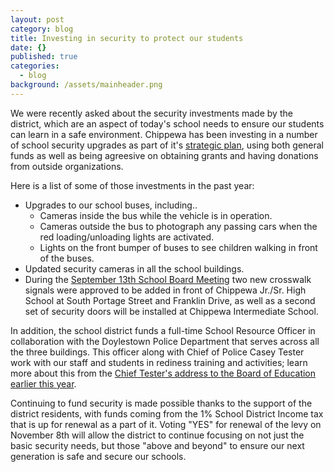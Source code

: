 ```yaml
---
layout: post
category: blog
title: Investing in security to protect our students
date: {}
published: true
categories:
  - blog
background: /assets/mainheader.png
---
```


We were recently asked about the security investments made by the district, which are an aspect of today's school needs to ensure our students can learn in a safe environment. Chippewa has been investing in a number of school security upgrades as part of it's [strategic plan](/blog/2022/09/27/todd-talks-episode-2-todd-osborn-discusses-the-district-s-strategic-plan.html), using both general funds as well as being agreesive on obtaining grants and having donations from outside organizations.

Here is a list of some of those investments in the past year:

- Upgrades to our school buses, including..
	- Cameras inside the bus while the vehicle is in operation.
    - Cameras outside the bus to photograph any passing cars when the red loading/unloading lights are activated.
	- Lights on the front bumper of buses to see children walking in front of the buses.
- Updated security cameras in all the school buildings.
- During the [September 13th School Board Meeting](https://www.the-daily-record.com/story/news/education/2022/09/13/chippewa-local-school-board-oks-measures-to-increase-security/69491188007/) two new crosswalk signals were approved to be added in front of Chippewa Jr./Sr. High School at South Portage Street and Franklin Drive, as well as a second set of security doors will be installed at Chippewa Intermediate School.

In addition, the school district funds a full-time School Resource Officer in collaboration with the Doylestown Police Department that serves across all the three buildings. This officer along with Chief of Police Casey Tester work with our staff and students in rediness training and activities; learn more about this from the [Chief Tester's address to the Board of Education earlier this year](http://www.chippewa.k12.oh.us/district/chief-tester%E2%80%99s-presentation-school-board-school-safety).

Continuing to fund security is made possible thanks to the support of the district residents, with funds coming from the 1% School District Income tax that is up for renewal as a part of it. Voting "YES" for renewal of the levy on November 8th will allow the district to continue focusing on not just the basic security needs, but those "above and beyond" to ensure our next generation is safe and secure our schools.
